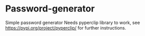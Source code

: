 # Password-generator
Simple password generator
Needs pyperclip library to work, see https://pypi.org/project/pyperclip/ for further instructions.
